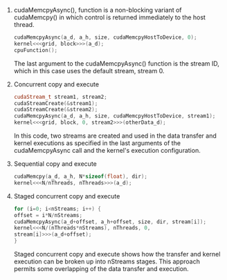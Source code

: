 1. cudaMemcpyAsync(), function is a non-blocking variant of cudaMemcpy() in which control is returned immediately to the host thread.
   ```c++
   cudaMemcpyAsync(a_d, a_h, size, cudaMemcpyHostToDevice, 0);
   kernel<<<grid, block>>>(a_d);
   cpuFunction();
   ```
   The last argument to the cudaMemcpyAsync() function is the stream ID, which in this case uses the default stream, stream 0.
2. Concurrent copy and execute
   ```c++
   cudaStream_t stream1, stream2;
   cudaStreamCreate(&stream1);
   cudaStreamCreate(&stream2);
   cudaMemcpyAsync(a_d, a_h, size, cudaMemcpyHostToDevice, stream1);
   kernel<<<grid, block, 0, stream2>>>(otherData_d);
   ```
   In this code, two streams are created and used in the data transfer and kernel executions
   as specified in the last arguments of the cudaMemcpyAsync call and the kernel's
   execution configuration.
   
3. Sequential copy and execute
   ```c
   cudaMemcpy(a_d, a_h, N*sizeof(float), dir);
   kernel<<<N/nThreads, nThreads>>>(a_d);
   ```
4. Staged concurrent copy and execute
   ```c++
   for (i=0; i<nStreams; i++) {
   offset = i*N/nStreams;
   cudaMemcpyAsync(a_d+offset, a_h+offset, size, dir, stream[i]);
   kernel<<<N/(nThreads*nStreams), nThreads, 0,
   stream[i]>>>(a_d+offset);
   }
   ```
   Staged concurrent copy and execute shows how the transfer and kernel execution can
   be broken up into nStreams stages. This approach permits some overlapping of the data
   transfer and execution.